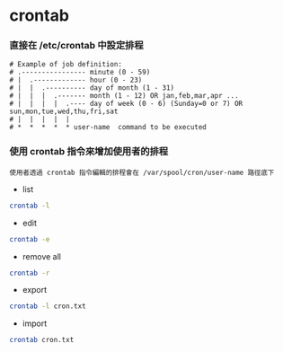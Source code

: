 # crontab

### 直接在 /etc/crontab 中設定排程

```
# Example of job definition:
# .---------------- minute (0 - 59)
# |  .------------- hour (0 - 23)
# |  |  .---------- day of month (1 - 31)
# |  |  |  .------- month (1 - 12) OR jan,feb,mar,apr ...
# |  |  |  |  .---- day of week (0 - 6) (Sunday=0 or 7) OR sun,mon,tue,wed,thu,fri,sat
# |  |  |  |  |
# *  *  *  *  * user-name  command to be executed
```

### 使用 crontab 指令來增加使用者的排程

```
使用者透過 crontab 指令編輯的排程會在 /var/spool/cron/user-name 路徑底下
```

- list

```bash
crontab -l
```

- edit

```bash
crontab -e
```

- remove all

```bash
crontab -r
```

- export

```bash
crontab -l cron.txt
```

- import

```bash
crontab cron.txt
```
